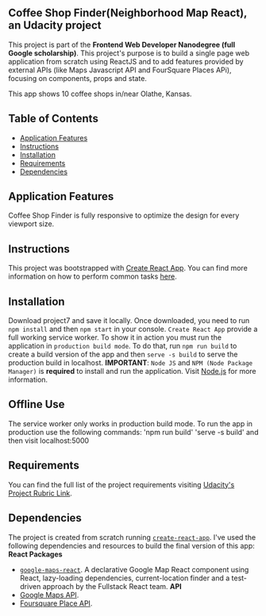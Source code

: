 ## Coffee Shop Finder(Neighborhood Map React), an Udacity project

This project is part of the __Frontend Web Developer Nanodegree (full Google scholarship)__. This project's purpose is to build a single page web application from scratch using ReactJS and to add features provided by external APIs (like Maps Javascript API and FourSquare Places APi), focusing on components, props and state.

This app shows 10 coffee shops in/near Olathe, Kansas.

## Table of Contents
* [Application Features](#application)
* [Instructions](#instructions)
* [Installation](#installation)
* [Requirements](#requirements)
* [Dependencies](#dependencies)

## Application Features
Coffee Shop Finder is fully responsive to optimize the design for every viewport size. 

## Instructions
This project was bootstrapped with [Create React App](https://github.com/facebookincubator/create-react-app). You can find more information on how to perform common tasks [here](https://github.com/facebookincubator/create-react-app/blob/master/packages/react-scripts/template/README.md).

## Installation
Download project7 and save it locally. Once downloaded, you need to run `npm install` and then `npm start` in your console.
`Create React App` provide a full working service worker. To show it in action you must run the application in `production build mode`. To do that, run `npm run build` to create a build version of the app and then `serve -s build` to serve the production build in localhost.
**IMPORTANT**: `Node JS` and `NPM (Node Package Manager)` is **required** to install and run the application. Visit [Node.js](https://nodejs.org/) for more information.

## Offline Use
The service worker only works in production build mode. To run the app in production use the following commands: 'npm run build' 'serve -s build' and then visit localhost:5000

## Requirements
You can find the full list of the project requirements visiting [Udacity's Project Rubric Link](https://review.udacity.com/#!/rubrics/1351/view).

## Dependencies
The project is created from scratch running [`create-react-app`](https://github.com/facebook/create-react-app).
I've used the following dependencies and resources to build the final version of this app:
__React Packages__
- [`google-maps-react`](https://www.npmjs.com/package/google-maps-react). A declarative Google Map React component using React, lazy-loading dependencies, current-location finder and a test-driven approach by the Fullstack React team.
__API__
- [Google Maps API](https://cloud.google.com/maps-platform/).
- [Foursquare Place API](https://developer.foursquare.com/).